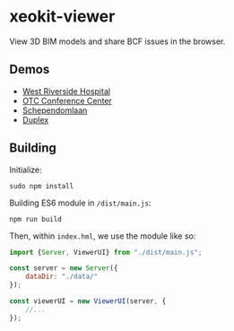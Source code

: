# xeokit-viewer

View 3D BIM models and share BCF issues in the browser.

## Demos 

* [West Riverside Hospital](https://xeokit.github.io/xeokit-viewer/index.html?project=WestRiversideHospital)
* [OTC Conference Center](https://xeokit.github.io/xeokit-viewer/index.html?project=OTCConferenceCenter)
* [Schependomlaan](https://xeokit.github.io/xeokit-viewer/index.html?project=Schependomlaan)
* [Duplex](https://xeokit.github.io/xeokit-viewer/index.html?project=Duplex)


## Building 

Initialize:

````
sudo npm install
````

Building ES6 module in ````/dist/main.js````:

````
npm run build
````

Then, within ````index.hml````, we use the module like so:

````javascript
import {Server, ViewerUI} from "./dist/main.js";

const server = new Server({
    dataDir: "./data/"
});

const viewerUI = new ViewerUI(server, {
    //...
});
````